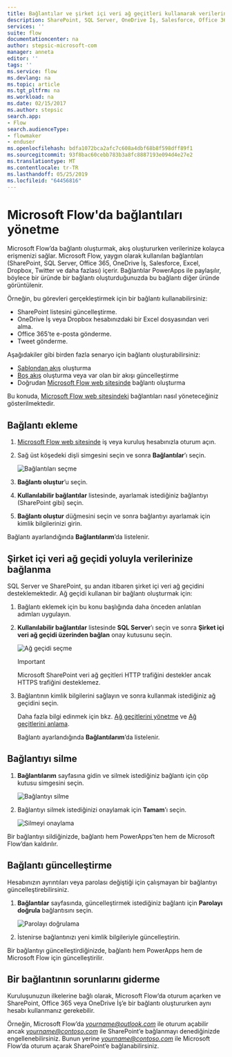 ```yaml
---
title: Bağlantılar ve şirket içi veri ağ geçitleri kullanarak verilerinize bağlanma | Microsoft Docs
description: SharePoint, SQL Server, OneDrive İş, Salesforce, Office 365, OneDrive, Dropbox, Twitter, Google Drive ve daha fazlası için bağlantı ekleme veya yönetme
services: ''
suite: flow
documentationcenter: na
author: stepsic-microsoft-com
manager: anneta
editor: ''
tags: ''
ms.service: flow
ms.devlang: na
ms.topic: article
ms.tgt_pltfrm: na
ms.workload: na
ms.date: 02/15/2017
ms.author: stepsic
search.app:
- Flow
search.audienceType:
- flowmaker
- enduser
ms.openlocfilehash: bdfa1072bca2afc7c608a4dbf68b8f598dff89f1
ms.sourcegitcommit: 93f8bac60cebb783b3a8fc8887193e094d4e27e2
ms.translationtype: MT
ms.contentlocale: tr-TR
ms.lasthandoff: 05/25/2019
ms.locfileid: "64456816"
---
```

# <a name="manage-connections-in-microsoft-flow"></a>Microsoft Flow'da bağlantıları yönetme
Microsoft Flow’da bağlantı oluşturmak, akış oluştururken verilerinize kolayca erişmenizi sağlar. Microsoft Flow, yaygın olarak kullanılan bağlantıları (SharePoint, SQL Server, Office 365, OneDrive İş, Salesforce, Excel, Dropbox, Twitter ve daha fazlası) içerir. Bağlantılar PowerApps ile paylaşılır, böylece bir üründe bir bağlantı oluşturduğunuzda bu bağlantı diğer üründe görüntülenir.

Örneğin, bu görevleri gerçekleştirmek için bir bağlantı kullanabilirsiniz:

* SharePoint listesini güncelleştirme.
* OneDrive İş veya Dropbox hesabınızdaki bir Excel dosyasından veri alma.
* Office 365’te e-posta gönderme.
* Tweet gönderme.

Aşağıdakiler gibi birden fazla senaryo için bağlantı oluşturabilirsiniz:

* [Şablondan akış](get-started-logic-template.md) oluşturma
* [Boş akış](get-started-logic-flow.md) oluşturma veya var olan bir akışı güncelleştirme
* Doğrudan [Microsoft Flow web sitesinde][1] bağlantı oluşturma

Bu konuda, [Microsoft Flow web sitesindeki][1] bağlantıları nasıl yöneteceğiniz gösterilmektedir.

## <a name="add-a-connection"></a>Bağlantı ekleme
1. [Microsoft Flow web sitesinde][1] iş veya kuruluş hesabınızla oturum açın.
2. Sağ üst köşedeki dişli simgesini seçin ve sonra **Bağlantılar**’ı seçin.
   
    ![Bağlantıları seçme](./media/add-manage-connections/connections-menu.png)
3. **Bağlantı oluştur**’u seçin.
4. **Kullanılabilir bağlantılar** listesinde, ayarlamak istediğiniz bağlantıyı (SharePoint gibi) seçin.
5. **Bağlantı oluştur** düğmesini seçin ve sonra bağlantıyı ayarlamak için kimlik bilgilerinizi girin.

Bağlantı ayarlandığında **Bağlantılarım**’da listelenir.

## <a name="connect-to-your-data-through-an-on-premises-data-gateway"></a>Şirket içi veri ağ geçidi yoluyla verilerinize bağlanma
SQL Server ve SharePoint, şu andan itibaren şirket içi veri ağ geçidini desteklemektedir. Ağ geçidi kullanan bir bağlantı oluşturmak için:

1. Bağlantı eklemek için bu konu başlığında daha önceden anlatılan adımları uygulayın.
2. **Kullanılabilir bağlantılar** listesinde **SQL Server**’ı seçin ve sonra **Şirket içi veri ağ geçidi üzerinden bağlan** onay kutusunu seçin.
   
    ![Ağ geçidi seçme](./media/add-manage-connections/select-gateway.png)
   
   > [!IMPORTANT]
   > Microsoft SharePoint veri ağ geçitleri HTTP trafiğini destekler ancak HTTPS trafiğini desteklemez.
   > 
   > 
3. Bağlantının kimlik bilgilerini sağlayın ve sonra kullanmak istediğiniz ağ geçidini seçin.
   
    Daha fazla bilgi edinmek için bkz. [Ağ geçitlerini yönetme](gateway-manage.md) ve [Ağ geçitlerini anlama](gateway-reference.md).
   
    Bağlantı ayarlandığında **Bağlantılarım**’da listelenir.

## <a name="delete-a-connection"></a>Bağlantıyı silme
1. **Bağlantılarım** sayfasına gidin ve silmek istediğiniz bağlantı için çöp kutusu simgesini seçin.
   
    ![Bağlantıyı silme](./media/add-manage-connections/delete-connection.png)
2. Bağlantıyı silmek istediğinizi onaylamak için **Tamam**’ı seçin.
   
    ![Silmeyi onaylama](./media/add-manage-connections/delete-confirmation.png)

Bir bağlantıyı sildiğinizde, bağlantı hem PowerApps’ten hem de Microsoft Flow’dan kaldırılır.

## <a name="update-a-connection"></a>Bağlantı güncelleştirme
Hesabınızın ayrıntıları veya parolası değiştiği için çalışmayan bir bağlantıyı güncelleştirebilirsiniz.

1. **Bağlantılar** sayfasında, güncelleştirmek istediğiniz bağlantı için **Parolayı doğrula** bağlantısını seçin.
   
    ![Parolayı doğrulama](./media/add-manage-connections/verify-password.png)
2. İstenirse bağlantınızı yeni kimlik bilgileriyle güncelleştirin.

Bir bağlantıyı güncelleştirdiğinizde, bağlantı hem PowerApps hem de Microsoft Flow için güncelleştirilir.

## <a name="troubleshoot-a-connection"></a>Bir bağlantının sorunlarını giderme
Kuruluşunuzun ilkelerine bağlı olarak, Microsoft Flow’da oturum açarken ve SharePoint, Office 365 veya OneDrive İş’e bir bağlantı oluştururken aynı hesabı kullanmanız gerekebilir.

Örneğin, Microsoft Flow’da *yourname@outlook.com* ile oturum açabilir ancak *yourname@contoso.com* ile SharePoint’e bağlanmayı denediğinizde engellenebilirsiniz. Bunun yerine *yourname@contoso.com* ile Microsoft Flow’da oturum açarak SharePoint’e bağlanabilirsiniz.

<!--Reference links in article-->
[1]: https://flow.microsoft.com
